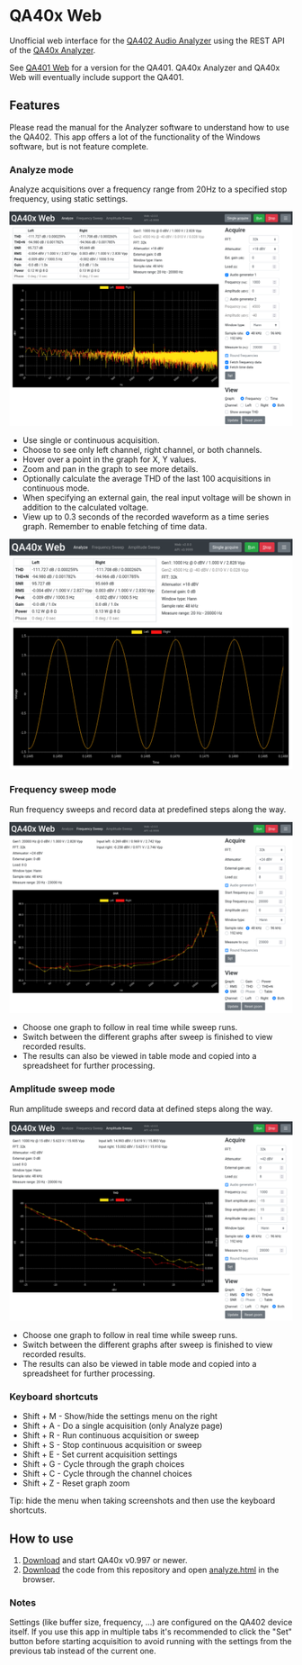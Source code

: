 # QA40x Web

Unofficial web interface for the [QA402 Audio Analyzer](https://quantasylum.com/collections/frontpage/products/qa402-audio-analyzer) using the REST API of the [QA40x Analyzer](https://github.com/QuantAsylum/QA402).

See [QA401 Web](https://github.com/blurpy/qa401w) for a version for the QA401. QA40x Analyzer and QA40x Web will eventually include support the QA401.


## Features

Please read the manual for the Analyzer software to understand how to use the QA402. This app offers a lot of the functionality of the Windows software, but is not feature complete.


### Analyze mode

Analyze acquisitions over a frequency range from 20Hz to a specified stop frequency, using static settings.

![Screenshot of frequency analysis](img/qa401w-analyze-frequency.png)

* Use single or continuous acquisition.
* Choose to see only left channel, right channel, or both channels.
* Hover over a point in the graph for X, Y values.
* Zoom and pan in the graph to see more details.
* Optionally calculate the average THD of the last 100 acquisitions in continuous mode.
* When specifying an external gain, the real input voltage will be shown in addition to the calculated voltage.
* View up to 0.3 seconds of the recorded waveform as a time series graph. Remember to enable fetching of time data.
 
![Screenshot of time series analysis](img/qa401w-analyze-time.png)


### Frequency sweep mode

Run frequency sweeps and record data at predefined steps along the way.

![Screenshot of frequency sweep mode](img/qa401w-sweep-frequency.png)

* Choose one graph to follow in real time while sweep runs.
* Switch between the different graphs after sweep is finished to view recorded results.
* The results can also be viewed in table mode and copied into a spreadsheet for further processing.


### Amplitude sweep mode

Run amplitude sweeps and record data at defined steps along the way.

![Screenshot of amplitude sweep mode](img/qa401w-sweep-amplitude.png)

* Choose one graph to follow in real time while sweep runs.
* Switch between the different graphs after sweep is finished to view recorded results.
* The results can also be viewed in table mode and copied into a spreadsheet for further processing.


### Keyboard shortcuts

* Shift + M - Show/hide the settings menu on the right
* Shift + A - Do a single acquisition (only Analyze page)
* Shift + R - Run continuous acquisition or sweep
* Shift + S - Stop continuous acquisition or sweep
* Shift + E - Set current acquisition settings
* Shift + G - Cycle through the graph choices
* Shift + C - Cycle through the channel choices
* Shift + Z - Reset graph zoom

Tip: hide the menu when taking screenshots and then use the keyboard shortcuts.


## How to use

1. [Download](https://github.com/QuantAsylum/QA402/releases) and start QA40x v0.997 or newer.
2. [Download](https://github.com/blurpy/qa40xw/releases) the code from this repository and open [analyze.html](analyze.html) in the browser.


### Notes

Settings (like buffer size, frequency, ...) are configured on the QA402 device itself. If you use this app in multiple tabs it's recommended to click the "Set" button before starting acquisition to avoid running with the settings from the previous tab instead of the current one.

